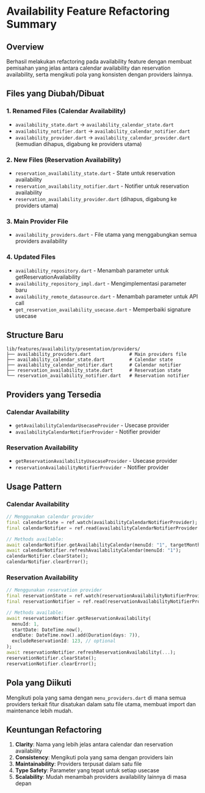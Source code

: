 # Availability Feature Refactoring Summary

## Overview
Berhasil melakukan refactoring pada availability feature dengan membuat pemisahan yang jelas antara calendar availability dan reservation availability, serta mengikuti pola yang konsisten dengan providers lainnya.

## Files yang Diubah/Dibuat

### 1. Renamed Files (Calendar Availability)
- `availability_state.dart` → `availability_calendar_state.dart`
- `availability_notifier.dart` → `availability_calendar_notifier.dart`
- `availability_provider.dart` → `availability_calendar_provider.dart` (kemudian dihapus, digabung ke providers utama)

### 2. New Files (Reservation Availability)
- `reservation_availability_state.dart` - State untuk reservation availability
- `reservation_availability_notifier.dart` - Notifier untuk reservation availability
- `reservation_availability_provider.dart` (dihapus, digabung ke providers utama)

### 3. Main Provider File
- `availability_providers.dart` - File utama yang menggabungkan semua providers availability

### 4. Updated Files
- `availability_repository.dart` - Menambah parameter untuk getReservationAvailability
- `availability_repository_impl.dart` - Mengimplementasi parameter baru
- `availability_remote_datasource.dart` - Menambah parameter untuk API call
- `get_reservation_availability_usecase.dart` - Memperbaiki signature usecase

## Structure Baru

```
lib/features/availability/presentation/providers/
├── availability_providers.dart              # Main providers file
├── availability_calendar_state.dart         # Calendar state
├── availability_calendar_notifier.dart      # Calendar notifier
├── reservation_availability_state.dart      # Reservation state
└── reservation_availability_notifier.dart   # Reservation notifier
```

## Providers yang Tersedia

### Calendar Availability
- `getAvailabilityCalendarUsecaseProvider` - Usecase provider
- `availabilityCalendarNotifierProvider` - Notifier provider

### Reservation Availability
- `getReservationAvailabilityUsecaseProvider` - Usecase provider
- `reservationAvailabilityNotifierProvider` - Notifier provider

## Usage Pattern

### Calendar Availability
```dart
// Menggunakan calendar provider
final calendarState = ref.watch(availabilityCalendarNotifierProvider);
final calendarNotifier = ref.read(availabilityCalendarNotifierProvider.notifier);

// Methods available:
await calendarNotifier.getAvailabilityCalendar(menuId: "1", targetMonth: DateTime.now());
await calendarNotifier.refreshAvailabilityCalendar(menuId: "1");
calendarNotifier.clearState();
calendarNotifier.clearError();
```

### Reservation Availability
```dart
// Menggunakan reservation provider
final reservationState = ref.watch(reservationAvailabilityNotifierProvider);
final reservationNotifier = ref.read(reservationAvailabilityNotifierProvider.notifier);

// Methods available:
await reservationNotifier.getReservationAvailability(
  menuId: 1,
  startDate: DateTime.now(),
  endDate: DateTime.now().add(Duration(days: 7)),
  excludeReservationId: 123, // optional
);
await reservationNotifier.refreshReservationAvailability(...);
reservationNotifier.clearState();
reservationNotifier.clearError();
```

## Pola yang Diikuti
Mengikuti pola yang sama dengan `menu_providers.dart` di mana semua providers terkait fitur disatukan dalam satu file utama, membuat import dan maintenance lebih mudah.

## Keuntungan Refactoring
1. **Clarity**: Nama yang lebih jelas antara calendar dan reservation availability
2. **Consistency**: Mengikuti pola yang sama dengan providers lain
3. **Maintainability**: Providers terpusat dalam satu file
4. **Type Safety**: Parameter yang tepat untuk setiap usecase
5. **Scalability**: Mudah menambah providers availability lainnya di masa depan
